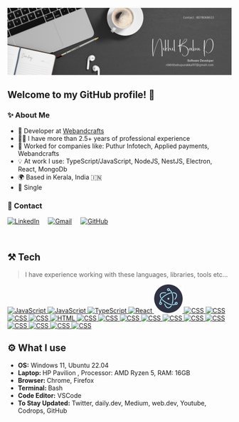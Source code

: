 <a href="#" target="_blank"><img src="https://github.com/Nikhilbabup/Nikhilbabup/blob/main/img/Software%20Developer.jpg" alt="Hi there, I'm Nikhil Babu P :wave:" /><a/>
<br>

<h2 align="left">Welcome to my GitHub profile! 🙌</h2>
<h3 align="left">✨ About Me</h2>

- 💼 Developer at <a href="https://webandcrafts.com/">Webandcrafts</a>
- 👨‍💻 I have more than 2.5+ years of professional experience
- 🏢 Worked for companies like: Puthur Infotech, Applied payments, Webandcrafts
- 💡 At work I use: TypeScript/JavaScript, NodeJS, NestJS, Electron, React, MongoDb
- 🌍 Based in Kerala, India 🇮🇳
- 👨 Single

<h3 align="left">💬 Contact</h3>
<p align="left">
  <a href="https://www.linkedin.com/in/nikhilbabupurakkal/"><img src="./img/linkedin.svg" width="30px" alt="LinkedIn"></a> &nbsp; &nbsp;
  <!-- <a href="https://twitter.com/paweltymczuk"><img src="./img/twitter.svg" width="30px" alt="Twitter"></a> &nbsp; &nbsp; -->
  <a href="mailto:nikhilbabupurakkal@gmail.com"><img src="./img/gmail.png" width="30px" alt="Gmail"></a> &nbsp; &nbsp;
  <a href="https://github.com/Nikhilbabup"><img src="./img/github.svg" width="30px" alt="GitHub"></a> &nbsp; &nbsp;
</p>

<br>
<h2 align="left">⚒️ Tech</h2>

> I have experience working with these languages, libraries, tools etc...

<a href="https://code.visualstudio.com/" target="_blank">
  <img src="./img/vscode.svg" width="64" height="64" alt="JavaScript" />
</a>
<a href="https://developer.mozilla.org/en-US/docs/Web/JavaScript" target="_blank">
  <img src="./img/javascript.svg" width="64" height="64" alt="JavaScript" />
</a>
<a href="https://www.typescriptlang.org/" target="_blank">
  <img src="./img/typescript.svg" width="64" height="64" alt="TypeScript" />
</a>
<a href="https://reactjs.org/" target="_blank">
  <img src="./img/reactjs.svg" width="64" height="64" alt="React" />
</a>
<a href="https://www.electronjs.org/" target="_blank">
  <img src="./img/electron.svg" width="64" height="64" alt="CSS" />
</a>
<!-- <a href="https://nextjs.com/" target="_blank">
  <img src="./img/nextjs.svg" width="64" height="64" alt="React" />
</a> -->
<!-- <a href="https://redux.js.org/" target="_blank">
  <img src="./img/redux.svg" width="64" height="64" alt="React" />
</a> -->
<a href="https://nodejs.org/en/" target="_blank">
  <img src="./img/nodejs.svg" width="64" height="64" alt="CSS" />
</a>
<a href="https://expressjs.com/" target="_blank">
  <img src="./img/express.svg" width="64" height="64" alt="CSS" />
</a>
<a href="https://graphql.org/" target="_blank">
  <img src="./img/graphql.svg" width="64" height="64" alt="CSS" />
</a>
<!-- <a href="https://www.cypress.io/" target="_blank">
  <img src="./img/cypress.svg" width="64" height="64" alt="CSS" />
</a> -->
<a href="https://jestjs.io/" target="_blank">
  <img src="./img/jest.svg" width="64" height="64" alt="CSS" />
</a>
<a href="https://developer.mozilla.org/en-US/docs/Web/HTML" target="_blank">
  <img src="./img/html.svg" width="64" height="64" alt="HTML" />
</a>
<a href="https://developer.mozilla.org/en-US/docs/Web/CSS" target="_blank">
  <img src="./img/css.svg" width="64" height="64" alt="CSS" />
</a>
<!-- <a href="https://sass-lang.com/" target="_blank">
  <img src="./img/sass.svg" width="64" height="64" alt="CSS" />
</a> -->
<!-- <a href="https://www.nginx.com/" target="_blank">
  <img src="./img/nginx.svg" width="64" height="64" alt="CSS" />
</a> -->
<a href="https://redis.io/" target="_blank">
  <img src="./img/redis.svg" width="64" height="64" alt="CSS" />
</a>
<a href="https://www.mysql.com/" target="_blank">
  <img src="./img/mysql.svg" width="64" height="64" alt="CSS" />
</a>
<a href="https://www.mongodb.com/" target="_blank">
  <img src="./img/mongodb.svg" width="64" height="64" alt="CSS" />
</a>
<!-- <a href="https://babeljs.io/" target="_blank">
  <img src="./img/babel.svg" width="64" height="64" alt="CSS" />
</a> -->
<!-- <a href="https://webpack.js.org/" target="_blank">
  <img src="./img/webpack.svg" width="64" height="64" alt="CSS" />
</a> -->
<a href="https://www.docker.com/" target="_blank">
  <img src="./img/docker.svg" width="64" height="64" alt="CSS" />
</a>
<a href="https://aws.amazon.com/" target="_blank">
  <img src="./img/aws.svg" width="64" height="64" alt="CSS" />
</a>
<!-- <a href="https://www.jenkins.io/" target="_blank">
  <img src="./img/jenkins.svg" width="64" height="64" alt="CSS" />
</a> -->
<a href="https://www.postman.com/" target="_blank">
  <img src="./img/postman.svg" width="64" height="64" alt="CSS" />
</a>
<a href="https://www.figma.com/" target="_blank">
  <img src="./img/figma.svg" width="64" height="64" alt="CSS" />
</a>
<a href="https://git-scm.com/" target="_blank">
  <img src="./img/git.svg" width="64" height="64" alt="CSS" />
</a>
<a href="https://github.com/" target="_blank">
  <img src="./img/github.svg" width="64" height="64" alt="CSS" />
</a>
<!-- <a href="https://www.java.com/en/" target="_blank">
  <img src="./img/java.svg" width="64" height="64" alt="CSS" />
</a> -->
<!-- <a href="https://spring.io/" target="_blank">
  <img src="./img/spring.svg" width="64" height="64" alt="CSS" />
</a> -->
<a href="https://www.android.com/intl/en_US/" target="_blank">
  <img src="./img/android.svg" width="64" height="64" alt="CSS" />
</a>
<!-- <a href="https://www.ruby-lang.org/en/" target="_blank">
  <img src="./img/ruby.svg" width="64" height="64" alt="CSS" />
</a>
<a href="https://rubyonrails.org/" target="_blank">
  <img src="./img/rails.svg" width="64" height="64" alt="CSS" />
</a> -->

<br/>
<h2 align="left">⚙️ What I use</h2>
<ul>
  <li><b>OS:</b> Windows 11, Ubuntu 22.04</li>
  <li><b>Laptop: </b> HP Pavilion , Processor: AMD Ryzen 5, RAM: 16GB</li>

  <li><b>Browser: </b> Chrome, Firefox</li>
  <li><b>Terminal: </b> Bash</li>
  <li><b>Code Editor:</b> VSCode</li>
  <li><b>To Stay Updated:</b> Twitter, daily.dev, Medium, web.dev, Youtube, Codrops, GitHub</li>
</ul>
